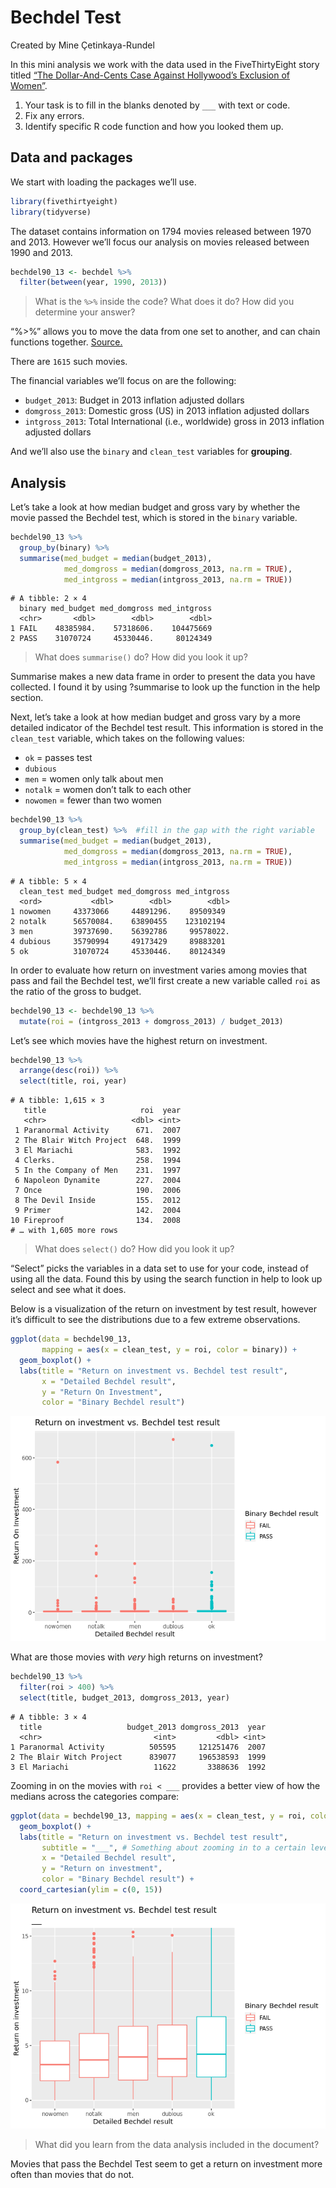 Bechdel Test
================
Created by Mine Çetinkaya-Rundel

<!--- you might change html_document to github_document if you are working with GitHub--->

In this mini analysis we work with the data used in the FiveThirtyEight
story titled [“The Dollar-And-Cents Case Against Hollywood’s Exclusion
of
Women”](https://fivethirtyeight.com/features/the-dollar-and-cents-case-against-hollywoods-exclusion-of-women/).

1.  Your task is to fill in the blanks denoted by `___` with text or
    code.  
2.  Fix any errors.  
3.  Identify specific R code function and how you looked them up.

## Data and packages

We start with loading the packages we’ll use.

``` r
library(fivethirtyeight)
library(tidyverse)
```

The dataset contains information on 1794 movies released between 1970
and 2013. However we’ll focus our analysis on movies released between
1990 and 2013.

``` r
bechdel90_13 <- bechdel %>% 
  filter(between(year, 1990, 2013))
```

> What is the `%>%` inside the code? What does it do? How did you
> determine your answer?

“%&gt;%” allows you to move the data from one set to another, and can
chain functions together.
[Source.](https://stackoverflow.com/questions/24536154/what-does-mean-in-r)

There are `1615` such movies.

The financial variables we’ll focus on are the following:

-   `budget_2013`: Budget in 2013 inflation adjusted dollars
-   `domgross_2013`: Domestic gross (US) in 2013 inflation adjusted
    dollars
-   `intgross_2013`: Total International (i.e., worldwide) gross in 2013
    inflation adjusted dollars

And we’ll also use the `binary` and `clean_test` variables for
**grouping**.

## Analysis

Let’s take a look at how median budget and gross vary by whether the
movie passed the Bechdel test, which is stored in the `binary` variable.

``` r
bechdel90_13 %>%
  group_by(binary) %>%
  summarise(med_budget = median(budget_2013),
            med_domgross = median(domgross_2013, na.rm = TRUE),
            med_intgross = median(intgross_2013, na.rm = TRUE))
```

    # A tibble: 2 × 4
      binary med_budget med_domgross med_intgross
      <chr>       <dbl>        <dbl>        <dbl>
    1 FAIL    48385984.    57318606.    104475669
    2 PASS    31070724     45330446.     80124349

> What does `summarise()` do? How did you look it up?

Summarise makes a new data frame in order to present the data you have
collected. I found it by using ?summarise to look up the function in the
help section.

Next, let’s take a look at how median budget and gross vary by a more
detailed indicator of the Bechdel test result. This information is
stored in the `clean_test` variable, which takes on the following
values:

-   `ok` = passes test
-   `dubious`
-   `men` = women only talk about men
-   `notalk` = women don’t talk to each other
-   `nowomen` = fewer than two women

``` r
bechdel90_13 %>%
  group_by(clean_test) %>%  #fill in the gap with the right variable
  summarise(med_budget = median(budget_2013),
            med_domgross = median(domgross_2013, na.rm = TRUE),
            med_intgross = median(intgross_2013, na.rm = TRUE))
```

    # A tibble: 5 × 4
      clean_test med_budget med_domgross med_intgross
      <ord>           <dbl>        <dbl>        <dbl>
    1 nowomen     43373066     44891296.    89509349 
    2 notalk      56570084.    63890455    123102194 
    3 men         39737690.    56392786     99578022.
    4 dubious     35790994     49173429     89883201 
    5 ok          31070724     45330446.    80124349 

In order to evaluate how return on investment varies among movies that
pass and fail the Bechdel test, we’ll first create a new variable called
`roi` as the ratio of the gross to budget.

``` r
bechdel90_13 <- bechdel90_13 %>%
  mutate(roi = (intgross_2013 + domgross_2013) / budget_2013)
```

Let’s see which movies have the highest return on investment.

``` r
bechdel90_13 %>%
  arrange(desc(roi)) %>% 
  select(title, roi, year)
```

    # A tibble: 1,615 × 3
       title                     roi  year
       <chr>                   <dbl> <int>
     1 Paranormal Activity      671.  2007
     2 The Blair Witch Project  648.  1999
     3 El Mariachi              583.  1992
     4 Clerks.                  258.  1994
     5 In the Company of Men    231.  1997
     6 Napoleon Dynamite        227.  2004
     7 Once                     190.  2006
     8 The Devil Inside         155.  2012
     9 Primer                   142.  2004
    10 Fireproof                134.  2008
    # … with 1,605 more rows

> What does `select()` do? How did you look it up?

“Select” picks the variables in a data set to use for your code, instead
of using all the data. Found this by using the search function in help
to look up select and see what it does.

Below is a visualization of the return on investment by test result,
however it’s difficult to see the distributions due to a few extreme
observations.

``` r
ggplot(data = bechdel90_13, 
       mapping = aes(x = clean_test, y = roi, color = binary)) +
  geom_boxplot() +
  labs(title = "Return on investment vs. Bechdel test result",
       x = "Detailed Bechdel result",
       y = "Return On Investment",
       color = "Binary Bechdel result")
```

![](The_Bechdel_Test_files/figure-gfm/unnamed-chunk-6-1.png)<!-- -->

What are those movies with *very* high returns on investment?

``` r
bechdel90_13 %>%
  filter(roi > 400) %>%
  select(title, budget_2013, domgross_2013, year)
```

    # A tibble: 3 × 4
      title                   budget_2013 domgross_2013  year
      <chr>                         <int>         <dbl> <int>
    1 Paranormal Activity          505595     121251476  2007
    2 The Blair Witch Project      839077     196538593  1999
    3 El Mariachi                   11622       3388636  1992

Zooming in on the movies with `roi < ___` provides a better view of how
the medians across the categories compare:

``` r
ggplot(data = bechdel90_13, mapping = aes(x = clean_test, y = roi, color = binary)) +
  geom_boxplot() +
  labs(title = "Return on investment vs. Bechdel test result",
       subtitle = "___", # Something about zooming in to a certain level
       x = "Detailed Bechdel result",
       y = "Return on investment",
       color = "Binary Bechdel result") +
  coord_cartesian(ylim = c(0, 15))
```

![](The_Bechdel_Test_files/figure-gfm/unnamed-chunk-8-1.png)<!-- -->

> What did you learn from the data analysis included in the document?

Movies that pass the Bechdel Test seem to get a return on investment
more often than movies that do not.
